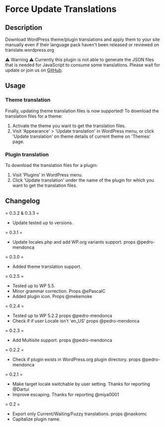 # Force Update Translations

## Description

Download WordPress theme/plugin translations and apply them to your site manually even if their language pack haven't been released or reviewed on translate.wordpress.org

⚠️ Warning ⚠️ Currently this plugin is not able to generate the JSON files that is needed for JavaScript to consume some translations. Please wait for update or join us on <a href="https://github.com/mayukojpn/force-update-translations">GitHub</a>.

## Usage

### Theme translation

Finally, updating theme translation files is now supported! To download the translation files for a theme:

1. Activate the theme you want to get the translation files.
1. Visit 'Appearance' > 'Update translation' in WordPress menu, or click 'Update translation' on theme details of current theme on 'Themes' page.

### Plugin translation

To download the translation files for a plugin:

1. Visit 'Plugins' in WordPress menu.
1. Click 'Update translation' under the name of the plugin for which you want to get the translation files.

## Changelog

= 0.3.2 & 0.3.3 =
* Update tested up to versions.

= 0.3.1 =
* Update locales.php and add WP.org variants support. props @pedro-mendonca

= 0.3.0 =
* Added theme translation support.

= 0.2.5 =
* Tested up to WP 5.5.
* Minor grammar correction. Props @ePascalC
* Added plugin icon. Props @mekemoke

= 0.2.4 =
* Tested up to WP 5.2.2 props @pedro-mendonca
* Check if if user Locale isn't 'en_US' props @pedro-mendonca

= 0.2.3 =
* Add Multisite support. props @pedro-mendonca

= 0.2.2 =
* Check if plugin exists in WordPress.org plugin directory. props @pedro-mendonca

= 0.2.1 =
* Make target locale switchable by user setting. Thanks for reporting @Dartui
* Improve escaping. Thanks for reporting @miya0001

= 0.2 =
* Export only Current/Waiting/Fuzzy translations. props @naokomc
* Capitalize plugin name.
